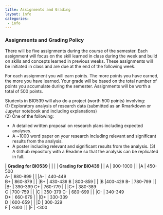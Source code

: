 ```yaml
---
title: Assignments and Grading
layout: info
categories:
 - info
---
```


### Assignments and Grading Policy

There will be five assignments during the course of the semester.  Each assignment will focus on the skill learned in class during the week and build on skills and concepts learned in previous weeks. These assignments will be initiated in class and are due at the end of the following week. 

For each assignment you will earn points. The more points you have earned, the more you have learned. Your grade will be based on the total number of points you accumulate during the semester. Assignments will be worth a total of 500 points. 

Students in BIO539 will also do a project (worth 500 points) involving:  
(1) Exploratory analysis of research data (submitted as an Rmarkdown or Jupyter notebook and including explanations)  
(2) One of the following:
  * A detailed written proposal on research plans including expected analyses.
  * A ~1000 word paper on your research including relevant and significant results from the analysis.
  * A poster including relevant and significant results from the analysis. 
(3) A Github repository with a Readme so that the analysis can be replicated in full.

| **Grading for BIO539**  | | | | **Grading for BIO439**  | |
A | 900-1000 | | |A | 450-500  
A- | 880-899 | | |A- | 440-449  
B+ | 860-879  | | |B+ | 430-439 
B | 800-859  | | |B |400-429 
B- | 780-799  | | |B- | 390-399 
C+ | 760-779  | | |C+ | 380-389  
C | 700-759  | | |C | 350-379 
C- | 680-699  | | |C- | 340-349  
D+ | 660-679  | | |D+ | 330-339  
D | 600-659   | | |D | 300-329  
F | <600  | | |F | <300




 
 
 

 
